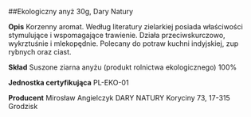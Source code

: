 ##Ekologiczny anyż 30g, Dary Natury

**Opis** Korzenny aromat. Według literatury zielarkiej posiada właściwości stymulujące i wspomagające trawienie. Działa przeciwskurczowo, wykrztuśnie i mlekopędnie. Polecany do potraw kuchni indyjskiej, zup rybnych oraz ciast.

**Skład** Suszone ziarna anyżu (produkt rolnictwa ekologicznego) 100%

**Jednostka certyfikująca** PL-EKO-01

**Producent** Mirosław Angielczyk DARY NATURY
Koryciny 73, 17-315 Grodzisk